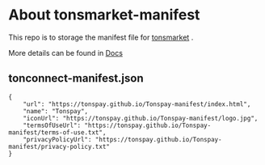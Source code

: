 # About tonsmarket-manifest

This repo is to storage the manifest file for [tonsmarket](https://t.me/tonspay_bot) . 

More details can be found in [Docs](https://docs.tonspay.top/)

## tonconnect-manifest.json

```
{
    "url": "https://tonspay.github.io/Tonspay-manifest/index.html",
    "name": "Tonspay",
    "iconUrl": "https://tonspay.github.io/Tonspay-manifest/logo.jpg",
    "termsOfUseUrl": "https://tonspay.github.io/Tonspay-manifest/terms-of-use.txt",
    "privacyPolicyUrl": "https://tonspay.github.io/Tonspay-manifest/privacy-policy.txt"
}
```
